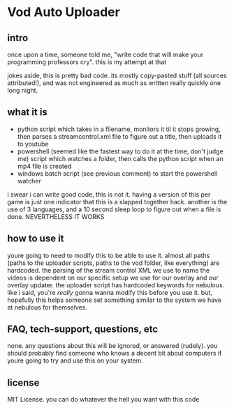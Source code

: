 # Vod Auto Uploader

## intro
once upon a time, someone told me, "write code that will make your programming professors cry". this is my attempt at that

jokes aside, this is pretty bad code. its mostly copy-pasted stuff (all sources attributed!), and was not engineered as much as written really quickly one long night.

## what it is

* python script which takes in a filename, monitors it til it stops growing, then parses a streamcontrol.xml file to figure out a title, then uploads it to youtube 
* powershell (seemed like the fastest way to do it at the time, don't judge me) script which watches a folder, then calls the python script when an mp4 file is created
* windows batch script (see previous comment) to start the powershell watcher


i swear i can write good code, this is not it. having a version of this per game is just one indicator that this is a slapped together hack. another is the use of 3 languages, and a 10 second sleep loop to figure out when a file is done. NEVERTHELESS IT WORKS

## how to use it

youre going to need to modify this to be able to use it. almost all paths (paths to the uploader scripts, paths to the vod folder, like everything) are hardcoded. the parsing of the stream control XML we use to name the videos is dependent on our specific setup we use for our overlay and our overlay updater. the uploader script has hardcoded keywords for nebulous. like i said, you're *really* gonna wanna modify this before you use it. but, hopefully this helps someone set something similar to the system we have at nebulous for themselves. 


## FAQ, tech-support, questions, etc
none. any questions about this will be ignored, or answered (rudely). you should probably find someone who knows a decent bit about computers if youre going to try and use this on your system.

## license
MIT License. you can do whatever the hell you want with this code
